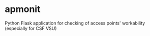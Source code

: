 # apmonit
Python Flask application for checking of access points' workability (especially for CSF VSU)
